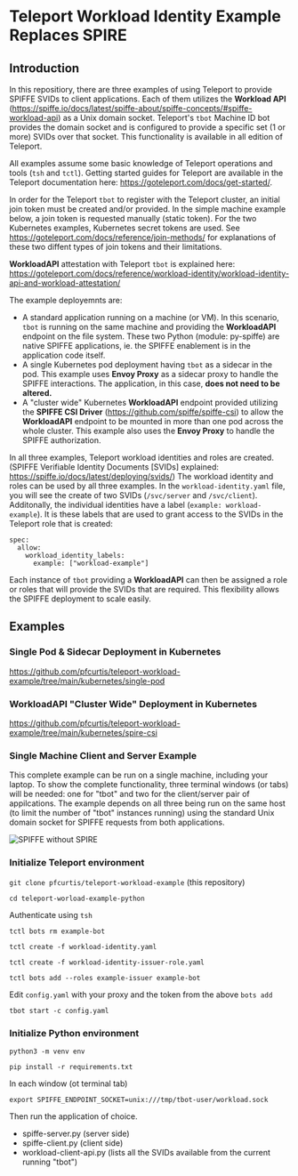 # Teleport Workload Identity Example Replaces SPIRE

## Introduction

In this repositiory, there are three examples of using Teleport to provide SPIFFE SVIDs to client applications. Each of them utilizes the **Workload API** (https://spiffe.io/docs/latest/spiffe-about/spiffe-concepts/#spiffe-workload-api) as a Unix domain socket. Teleport's `tbot` Machine ID bot provides the domain socket and is configured to provide a specific set (1 or more) SVIDs over that socket. This functionality is available in all edition of Teleport.

All examples assume some basic knowledge of Teleport operations and tools (`tsh` and `tctl`). Getting started guides for Teleport are available in the Teleport documentation here: https://goteleport.com/docs/get-started/.

In order for the Teleport `tbot` to register with the Teleport cluster, an initial join token must be created and/or provided. In the simple machine example below, a join token is requested manually (static token). For the two Kubernetes examples, Kubernetes secret tokens are used. See https://goteleport.com/docs/reference/join-methods/ for explanations of these two diffent types of join tokens and their limitations.

**WorkloadAPI** attestation with Teleport `tbot` is explained here: https://goteleport.com/docs/reference/workload-identity/workload-identity-api-and-workload-attestation/

The example deployemnts are:
 - A standard application running on a machine (or VM). In this scenario, `tbot` is running on the same machine and providing the **WorkloadAPI** endpoint on the file system. These two Python (module: py-spiffe) are native SPIFFE applications, ie. the SPIFFE enablement is in the application code itself.
 - A single Kubernetes pod deployment having `tbot` as a sidecar in the pod. This example uses **Envoy Proxy** as a sidecar proxy to handle the SPIFFE interactions. The application, in this case, **does not need to be altered.**
 - A "cluster wide" Kubernetes **WorkloadAPI** endpoint provided utilizing the **SPIFFE CSI Driver** (https://github.com/spiffe/spiffe-csi) to allow the **WorkloadAPI** endpoint to be mounted in more than one pod across the whole cluster. This example also uses the **Envoy Proxy** to handle the SPIFFE authorization.

In all three examples, Teleport workload identities and roles are created. (SPIFFE Verifiable Identity Documents [SVIDs] explained: https://spiffe.io/docs/latest/deploying/svids/) The workload identity and roles can be used by all three examples. In the `workload-identity.yaml` file, you will see the create of two SVIDs (`/svc/server` and `/svc/client`). Additonally, the individual identities have a label (`example: workload-example`). It is these labels that are used to grant access to the SVIDs in the Teleport role that is created:

```
spec:
  allow:
    workload_identity_labels:
      example: ["workload-example"]
```
Each instance of `tbot` providing a **WorkloadAPI** can then be assigned a role or roles that will provide the SVIDs that are required. This flexibility allows the SPIFFE deployment to scale easily.

## Examples

### Single Pod & Sidecar Deployment in Kubernetes

https://github.com/pfcurtis/teleport-workload-example/tree/main/kubernetes/single-pod

### WorkloadAPI "Cluster Wide" Deployment in Kubernetes

https://github.com/pfcurtis/teleport-workload-example/tree/main/kubernetes/spire-csi

### Single Machine Client and Server Example

This complete example can be run on a single machine, including your laptop. To show the complete functionality, three terminal windows (or tabs) will be needed: one for "tbot" and two for the client/server pair of appilcations. The example depends on all three being run on the same host (to limit the number of "tbot" instances running) using the standard Unix domain socket for SPIFFE requests from both applications.

![SPIFFE without SPIRE](https://github.com/user-attachments/assets/7db6d767-0bb2-476a-b3a3-7107701c132c)


### Initialize Teleport environment

`git clone pfcurtis/teleport-workload-example` (this repository)

`cd teleport-worload-example-python`

Authenticate using `tsh`

`tctl bots rm example-bot`

`tctl create -f workload-identity.yaml`

`tctl create -f workload-identity-issuer-role.yaml`

`tctl bots add --roles example-issuer example-bot`

Edit `config.yaml` with your proxy and the token from the above `bots add`

`tbot start -c config.yaml`


### Initialize Python environment

`python3 -m venv env`

`pip install -r requirements.txt`

In each window (ot terminal tab)

`export SPIFFE_ENDPOINT_SOCKET=unix:///tmp/tbot-user/workload.sock`

Then run the application of choice.
* spiffe-server.py (server side)
* spiffe-client.py (client side)
* workload-client-api.py (lists all the SVIDs available from the current running "tbot")



